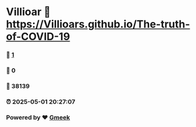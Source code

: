 # Villioar :link: https://Villioars.github.io/The-truth-of-COVID-19 
### :page_facing_up: [1](https://Villioars.github.io/The-truth-of-COVID-19/tag.html) 
### :speech_balloon: 0 
### :hibiscus: 38139 
### :alarm_clock: 2025-05-01 20:27:07 
### Powered by :heart: [Gmeek](https://github.com/Meekdai/Gmeek)
